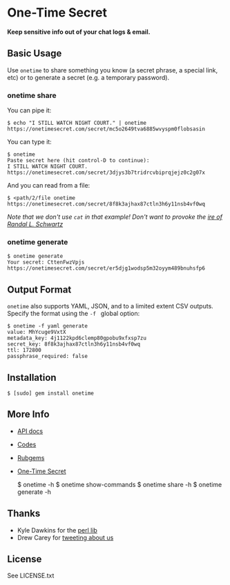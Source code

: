 # One-Time Secret #

**Keep sensitive info out of your chat logs & email.**

## Basic Usage ##
    
Use `onetime` to share something you know (a secret phrase, a special link, etc) or to generate a secret (e.g. a temporary password).

### onetime share ###

You can pipe it:

    $ echo "I STILL WATCH NIGHT COURT." | onetime
    https://onetimesecret.com/secret/mc5o2649tva6885wvyspm0flobsasin

You can type it:

    $ onetime
    Paste secret here (hit control-D to continue):
    I STILL WATCH NIGHT COURT.
    https://onetimesecret.com/secret/3djys3b7tridrcvbiprqjejz0c2g07x

And you can read from a file:
    
    $ <path/2/file onetime
    https://onetimesecret.com/secret/8f8k3ajhax87ctln3h6y11nsb4vf0wq
    
*Note that we don't use `cat` in that example! Don't want to provoke the [ire of Randal L. Schwartz](http://partmaps.org/era/unix/award.html)* 


### onetime generate ###
    
    $ onetime generate
    Your secret: CttenFwzVpjs
    https://onetimesecret.com/secret/er5djg1wodsp5m32oyym489bnuhsfp6
    
## Output Format ##

`onetime` also supports YAML, JSON, and to a limited extent CSV outputs. Specify the format using the `-f ` global option:
    
    $ onetime -f yaml generate
    value: MhYcuge9VxtX
    metadata_key: 4j1122kpd6clemp80gpobu9xfxsp7zu
    secret_key: 8f8k3ajhax87ctln3h6y11nsb4vf0wq
    ttl: 172800
    passphrase_required: false

## Installation ###

    $ [sudo] gem install onetime

## More Info ##

* [API docs](https://onetimesecret.com/docs/api)
* [Codes](https://github.com/onetimesecret/onetime-ruby)
* [Rubgems](https://rubygems.org/gems/onetime)
* [One-Time Secret](https://onetimesecret.com/)

    $ onetime -h
    $ onetime show-commands
    $ onetime share -h
    $ onetime generate -h

## Thanks ##

* Kyle Dawkins for the [perl lib](https://github.com/quile/onetime-perl)
* Drew Carey for [tweeting about us](https://twitter.com/DrewFromTV/status/142730130689761280)


## License ##

See LICENSE.txt
